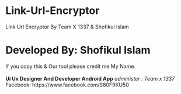 # Link-Url-Encryptor
Link Url Encryptor By Team X 1337 &amp; Shofikul Islam 
<h1>Developed By: Shofikul Islam</h1>
If you copy this & Our tool please  credit me My Name.
<br><br>
<strong>Ui Ux Designer And Developer Android App</strong>
<i>administer : Team x 1337</i> <br>
Facebook: https://www.facebook.com/S80F9KU50
